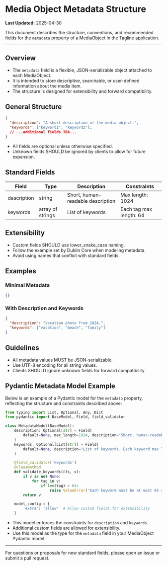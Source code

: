 # Media Object Metadata Structure

**Last Updated:** 2025-04-30

This document describes the structure, conventions, and recommended fields for the `metadata` property of a MediaObject in the Tagline application.

---

## Overview

- The `metadata` field is a flexible, JSON-serializable object attached to each MediaObject.
- It is intended to store descriptive, searchable, or user-defined information about the media item.
- The structure is designed for extensibility and forward compatibility.

## General Structure

```json
{
  "description": "A short description of the media object.",
  "keywords": ["keyword1", "keyword2"],
  // ...additional fields TBA...
}
```

- All fields are optional unless otherwise specified.
- Unknown fields SHOULD be ignored by clients to allow for future expansion.

## Standard Fields

| Field        | Type              | Description                                 | Constraints                |
|--------------|-------------------|---------------------------------------------|----------------------------|
| description  | string            | Short, human-readable description           | Max length: 1024           |
| keywords         | array of strings  | List of  keywords                    | Each tag max length: 64    |

## Extensibility

- Custom fields SHOULD use lower_snake_case naming.
- Follow the example set by Dublin Core when modeling metadata.
- Avoid using names that conflict with standard fields.

## Examples

### Minimal Metadata
```json
{}
```

### With Description and Keywords
```json
{
  "description": "Vacation photo from 2024.",
  "keywords": ["vacation", "beach", "family"]
}
```

## Guidelines

- All metadata values MUST be JSON-serializable.
- Use UTF-8 encoding for all string values.
- Clients SHOULD ignore unknown fields for forward compatibility.

## Pydantic Metadata Model Example

Below is an example of a Pydantic model for the `metadata` property, reflecting the structure and constraints described above:

```python
from typing import List, Optional, Any, Dict
from pydantic import BaseModel, Field, field_validator

class MetadataModel(BaseModel):
    description: Optional[str] = Field(
        default=None, max_length=1024, description="Short, human-readable description."
    )
    keywords: Optional[List[str]] = Field(
        default=None, description="List of keywords. Each keyword max length: 64."
    )

    @field_validator('keywords')
    @classmethod
    def validate_keywords(cls, v):
        if v is not None:
            for tag in v:
                if len(tag) > 64:
                    raise ValueError("Each keyword must be at most 64 characters long.")
        return v

    model_config = {
        'extra': 'allow'  # Allow custom fields for extensibility
    }

```

- This model enforces the constraints for `description` and `keywords`.
- Additional custom fields are allowed for extensibility.
- Use this model as the type for the `metadata` field in your MediaObject Pydantic model.

---

For questions or proposals for new standard fields, please open an issue or submit a pull request.

